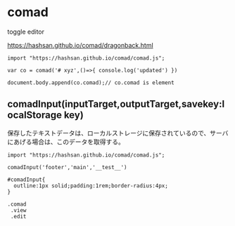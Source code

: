 # comad
toggle editor

https://hashsan.github.io/comad/dragonback.html

```
import "https://hashsan.github.io/comad/comad.js";

var co = comad('# xyz',()=>{ console.log('updated') })

document.body.append(co.comad);// co.comad is element

```

## comadInput(inputTarget,outputTarget,savekey:localStorage key)
保存したテキストデータは、ローカルストレージに保存されているので、サーバにあげる場合は、このデータを取得する。

```
import "https://hashsan.github.io/comad/comad.js";

comadInput('footer','main','__test__')
```
```
#comadInput{
  outline:1px solid;padding:1rem;border-radius:4px;  
}
```
```
.comad
 .view
 .edit
```
